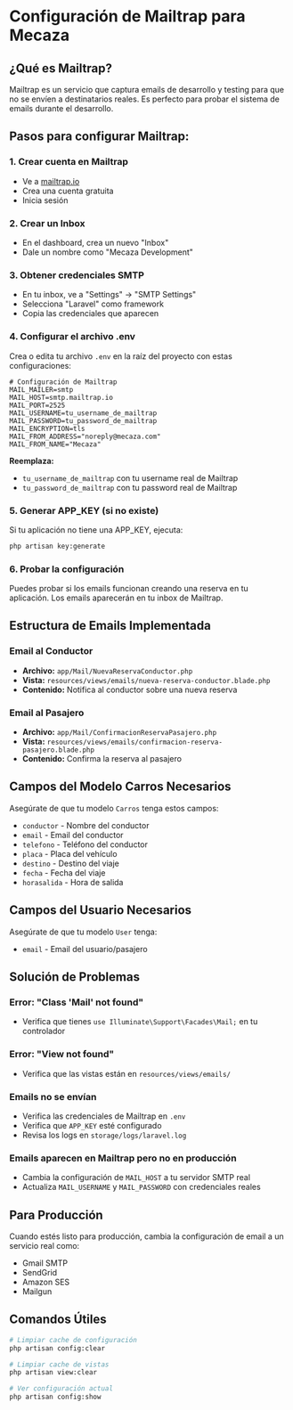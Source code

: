 # Configuración de Mailtrap para Mecaza

## ¿Qué es Mailtrap?
Mailtrap es un servicio que captura emails de desarrollo y testing para que no se envíen a destinatarios reales. Es perfecto para probar el sistema de emails durante el desarrollo.

## Pasos para configurar Mailtrap:

### 1. Crear cuenta en Mailtrap
- Ve a [mailtrap.io](https://mailtrap.io)
- Crea una cuenta gratuita
- Inicia sesión

### 2. Crear un Inbox
- En el dashboard, crea un nuevo "Inbox"
- Dale un nombre como "Mecaza Development"

### 3. Obtener credenciales SMTP
- En tu inbox, ve a "Settings" → "SMTP Settings"
- Selecciona "Laravel" como framework
- Copia las credenciales que aparecen

### 4. Configurar el archivo .env
Crea o edita tu archivo `.env` en la raíz del proyecto con estas configuraciones:

```env
# Configuración de Mailtrap
MAIL_MAILER=smtp
MAIL_HOST=smtp.mailtrap.io
MAIL_PORT=2525
MAIL_USERNAME=tu_username_de_mailtrap
MAIL_PASSWORD=tu_password_de_mailtrap
MAIL_ENCRYPTION=tls
MAIL_FROM_ADDRESS="noreply@mecaza.com"
MAIL_FROM_NAME="Mecaza"
```

**Reemplaza:**
- `tu_username_de_mailtrap` con tu username real de Mailtrap
- `tu_password_de_mailtrap` con tu password real de Mailtrap

### 5. Generar APP_KEY (si no existe)
Si tu aplicación no tiene una APP_KEY, ejecuta:
```bash
php artisan key:generate
```

### 6. Probar la configuración
Puedes probar si los emails funcionan creando una reserva en tu aplicación. Los emails aparecerán en tu inbox de Mailtrap.

## Estructura de Emails Implementada

### Email al Conductor
- **Archivo:** `app/Mail/NuevaReservaConductor.php`
- **Vista:** `resources/views/emails/nueva-reserva-conductor.blade.php`
- **Contenido:** Notifica al conductor sobre una nueva reserva

### Email al Pasajero
- **Archivo:** `app/Mail/ConfirmacionReservaPasajero.php`
- **Vista:** `resources/views/emails/confirmacion-reserva-pasajero.blade.php`
- **Contenido:** Confirma la reserva al pasajero

## Campos del Modelo Carros Necesarios
Asegúrate de que tu modelo `Carros` tenga estos campos:
- `conductor` - Nombre del conductor
- `email` - Email del conductor
- `telefono` - Teléfono del conductor
- `placa` - Placa del vehículo
- `destino` - Destino del viaje
- `fecha` - Fecha del viaje
- `horasalida` - Hora de salida

## Campos del Usuario Necesarios
Asegúrate de que tu modelo `User` tenga:
- `email` - Email del usuario/pasajero

## Solución de Problemas

### Error: "Class 'Mail' not found"
- Verifica que tienes `use Illuminate\Support\Facades\Mail;` en tu controlador

### Error: "View not found"
- Verifica que las vistas están en `resources/views/emails/`

### Emails no se envían
- Verifica las credenciales de Mailtrap en `.env`
- Verifica que `APP_KEY` esté configurado
- Revisa los logs en `storage/logs/laravel.log`

### Emails aparecen en Mailtrap pero no en producción
- Cambia la configuración de `MAIL_HOST` a tu servidor SMTP real
- Actualiza `MAIL_USERNAME` y `MAIL_PASSWORD` con credenciales reales

## Para Producción
Cuando estés listo para producción, cambia la configuración de email a un servicio real como:
- Gmail SMTP
- SendGrid
- Amazon SES
- Mailgun

## Comandos Útiles
```bash
# Limpiar cache de configuración
php artisan config:clear

# Limpiar cache de vistas
php artisan view:clear

# Ver configuración actual
php artisan config:show
```
